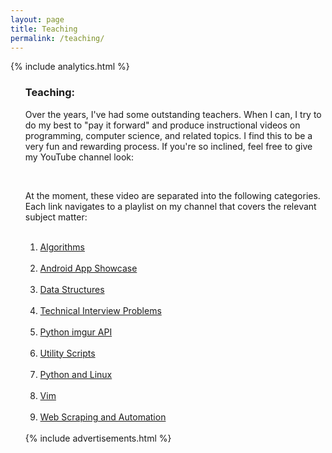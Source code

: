 ```yaml
---
layout: page
title: Teaching
permalink: /teaching/
---
```


{% include analytics.html %}
<script src="https://apis.google.com/js/platform.js"></script>

<OL reversed>

<H3>Teaching:</H3>

Over the years, I've had some outstanding teachers. When I can, I try to do my best to "pay it forward" and produce instructional videos on programming, computer science, and related topics. I find this to be a very fun and rewarding process. If you're so inclined, feel free to give my YouTube channel look:<br>

<div class="g-ytsubscribe" data-channelid="UCFxcvyt2Ucq5IL0_1Njzqlg" data-layout="full" data-count="default"></div><br> 

At the moment, these video are separated into the following categories. Each link navigates to a playlist on my channel that covers the relevant subject matter:<br><br>

<OL>
<LI>
<A HREF="https://www.youtube.com/watch?v=zeULw-a7Mw8&list=PL5tcWHG-UPH1K7oTJgIbWy6rCMc8-8Lfm">Algorithms</A><BR>
</LI>
<BR>

<LI>
<A HREF="https://www.youtube.com/watch?v=OaVrRES2o0g&list=PL5tcWHG-UPH3aop31PhBjnzRYJu6g2UNc">Android App Showcase</A><BR>
</LI>
<BR>

<LI>
<A HREF="https://www.youtube.com/watch?v=lVFnq4zbs-g&list=PL5tcWHG-UPH112e7AN7C-fwDVPVrt0wpV">Data Structures</A><BR>
</LI>
<BR>

<LI>
<A HREF="https://www.youtube.com/watch?v=UqEU-obRUnI&list=PL5tcWHG-UPH1D-JVSiZI_8I8LPUJtoHdg">Technical Interview Problems</A><BR>
</LI>
<BR>

<LI>
<A HREF="https://www.youtube.com/watch?v=OiDQu-0-DIA&list=PL5tcWHG-UPH1NHku02OGJDCsdNPr-F_bu">Python imgur API</A><BR>
</LI>
<BR>

<LI>
<A HREF="https://www.youtube.com/watch?v=4E7N7W1lUkU&list=PL5tcWHG-UPH3jJIyJvBrvu4LwXeZLBnEp">Utility Scripts</A><BR>
</LI>
<BR>

<LI>
<A HREF="https://www.youtube.com/watch?v=lX1vX8ejs40&list=PL5tcWHG-UPH0rwjflspxPlaLk86JfQLV8">Python and Linux</A><BR>
</LI>
<BR>

<LI>
<A HREF="https://www.youtube.com/watch?v=vlb3qUiS2ZY&list=PL5tcWHG-UPH2HrF5M7-IIXK6JSRG0obYo">Vim</A><BR>
</LI>
<BR>

<LI>
<A HREF="https://www.youtube.com/playlist?list=PL5tcWHG-UPH1fnJw-BvBiiiPUPm1LUKsm">Web Scraping and Automation</A><BR>
</LI>
<BR>

</OL>
{% include advertisements.html %}
